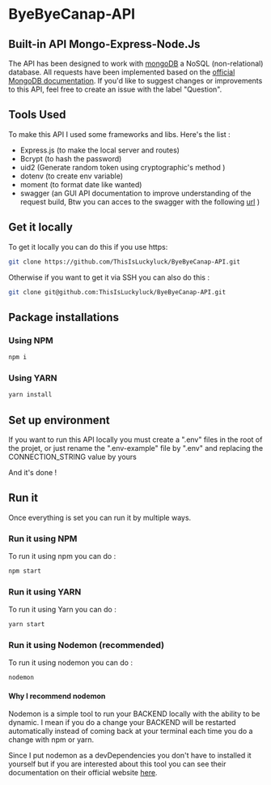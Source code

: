 # ByeByeCanap-API

## Built-in API Mongo-Express-Node.Js

The API has been designed to work with [mongoDB](https://www.mongodb.com/) a NoSQL (non-relational) database. All requests have been implemented based on the [official MongoDB documentation](https://www.mongodb.com/docs/). If you'd like to suggest changes or improvements to this API, feel free to create an issue with the label "Question".

## Tools Used

To make this API I used some frameworks and libs. Here's the list :

- Express.js (to make the local server and routes)
- Bcrypt (to hash the password)
- uid2 (Generate random token using cryptographic's method )
- dotenv (to create env variable)
- moment (to format date like wanted)
- swagger (an GUI API documentation to improve understanding of the request build, Btw you can acces to the swagger with the following [url](http://localhost:3000/doc/api/) )

## Get it locally

To get it locally you can do this if you use https:

```bash
git clone https://github.com/ThisIsLuckyluck/ByeByeCanap-API.git
```

Otherwise if you want to get it via SSH you can also do this :

```bash
git clone git@github.com:ThisIsLuckyluck/ByeByeCanap-API.git
```

## Package installations

### Using NPM

```bash
npm i
```

### Using YARN

```bash
yarn install
```

## Set up environment

If you want to run this API locally you must create a ".env" files in the root of the projet, or just rename the ".env-example" file by ".env" and replacing the CONNECTION_STRING value by yours

And it's done !

## Run it

Once everything is set you can run it by multiple ways.

### Run it using NPM

To run it using npm you can do :

```bash
npm start
```

### Run it using YARN

To run it using Yarn you can do :

```bash
yarn start
```

### Run it using Nodemon (recommended)

To run it using nodemon you can do :

```bash
nodemon
```

#### Why I recommend nodemon

Nodemon is a simple tool to run your BACKEND locally with the ability to be dynamic.
I mean if you do a change your BACKEND will be restarted automatically instead of coming back at your terminal each time you do a change with npm or yarn.

Since I put nodemon as a devDependencies you don't have to installed it yourself but if you are interested about this tool you can see their documentation on their official website [here](https://www.npmjs.com/package/nodemon).

